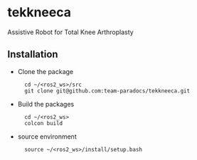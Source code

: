 # tekkneeca
Assistive Robot for Total Knee Arthroplasty

## Installation

- Clone the package

        cd ~/<ros2_ws>/src
        git clone git@github.com:team-paradocs/tekkneeca.git

- Build the packages

        cd ~/<ros2_ws>
        colcon build

- source environment

        source ~/<ros2_ws>/install/setup.bash


